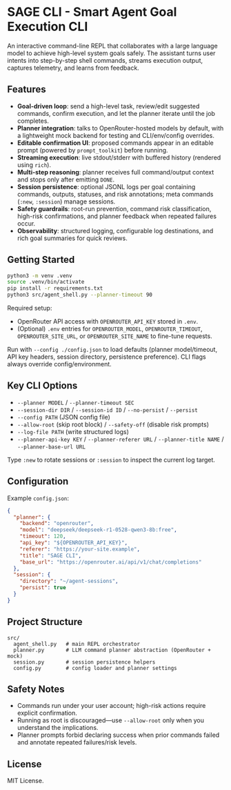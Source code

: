 # SAGE CLI - Smart Agent Goal Execution CLI

An interactive command-line REPL that collaborates with a large language model to achieve high-level system goals safely. The assistant turns user intents into step-by-step shell commands, streams execution output, captures telemetry, and learns from feedback.

## Features

- **Goal-driven loop**: send a high-level task, review/edit suggested commands, confirm execution, and let the planner iterate until the job completes.
- **Planner integration**: talks to OpenRouter-hosted models by default, with a lightweight mock backend for testing and CLI/env/config overrides.
- **Editable confirmation UI**: proposed commands appear in an editable prompt (powered by `prompt_toolkit`) before running.
- **Streaming execution**: live stdout/stderr with buffered history (rendered using `rich`).
- **Multi-step reasoning**: planner receives full command/output context and stops only after emitting `DONE`.
- **Session persistence**: optional JSONL logs per goal containing commands, outputs, statuses, and risk annotations; meta commands (`:new`, `:session`) manage sessions.
- **Safety guardrails**: root-run prevention, command risk classification, high-risk confirmations, and planner feedback when repeated failures occur.
- **Observability**: structured logging, configurable log destinations, and rich goal summaries for quick reviews.

## Getting Started

```bash
python3 -m venv .venv
source .venv/bin/activate
pip install -r requirements.txt
python3 src/agent_shell.py --planner-timeout 90
```

Required setup:

- OpenRouter API access with `OPENROUTER_API_KEY` stored in `.env`.
- (Optional) `.env` entries for `OPENROUTER_MODEL`, `OPENROUTER_TIMEOUT`, `OPENROUTER_SITE_URL`, or `OPENROUTER_SITE_NAME` to fine-tune requests.

Run with `--config ./config.json` to load defaults (planner model/timeout, API key headers, session directory, persistence preference). CLI flags always override config/environment.

## Key CLI Options

- `--planner MODEL` / `--planner-timeout SEC`
- `--session-dir DIR` / `--session-id ID` / `--no-persist` / `--persist`
- `--config PATH` (JSON config file)
- `--allow-root` (skip root block) / `--safety-off` (disable risk prompts)
- `--log-file PATH` (write structured logs)
- `--planner-api-key KEY` / `--planner-referer URL` / `--planner-title NAME` / `--planner-base-url URL`

Type `:new` to rotate sessions or `:session` to inspect the current log target.

## Configuration

Example `config.json`:

```json
{
  "planner": {
    "backend": "openrouter",
    "model": "deepseek/deepseek-r1-0528-qwen3-8b:free",
    "timeout": 120,
    "api_key": "${OPENROUTER_API_KEY}",
    "referer": "https://your-site.example",
    "title": "SAGE CLI",
    "base_url": "https://openrouter.ai/api/v1/chat/completions"
  },
  "session": {
    "directory": "~/agent-sessions",
    "persist": true
  }
}
```

## Project Structure

```
src/
  agent_shell.py   # main REPL orchestrator
  planner.py       # LLM command planner abstraction (OpenRouter + mock)
  session.py       # session persistence helpers
  config.py        # config loader and planner settings
```

## Safety Notes

- Commands run under your user account; high-risk actions require explicit confirmation.
- Running as root is discouraged—use `--allow-root` only when you understand the implications.
- Planner prompts forbid declaring success when prior commands failed and annotate repeated failures/risk levels.

## License

MIT License.
